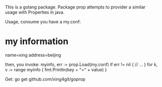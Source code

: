 This is a golang package.
Package prop attempts to provider a similar usage with Properties in java.


Usage, consume you have a my.conf:
# my information
name=xing
address=beijing

then, you invoke:
myinfo, err := prop.Load(my.conf)
if err != nil {
  // ...
}
for k, v := range myinfo {
	fmt.Println(key + "=" + value)
}


Get:
go get github.com/xing4git/goprop